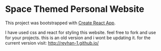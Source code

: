 # Space Themed Personal Website 

This project was bootstrapped with [Create React App](https://github.com/facebook/create-react-app).

I have used css and react for styling this website. feel free to fork and use for your projects. this is an old version and i wont be updating it. for the current version visit: http://reyhan-1.github.io/
